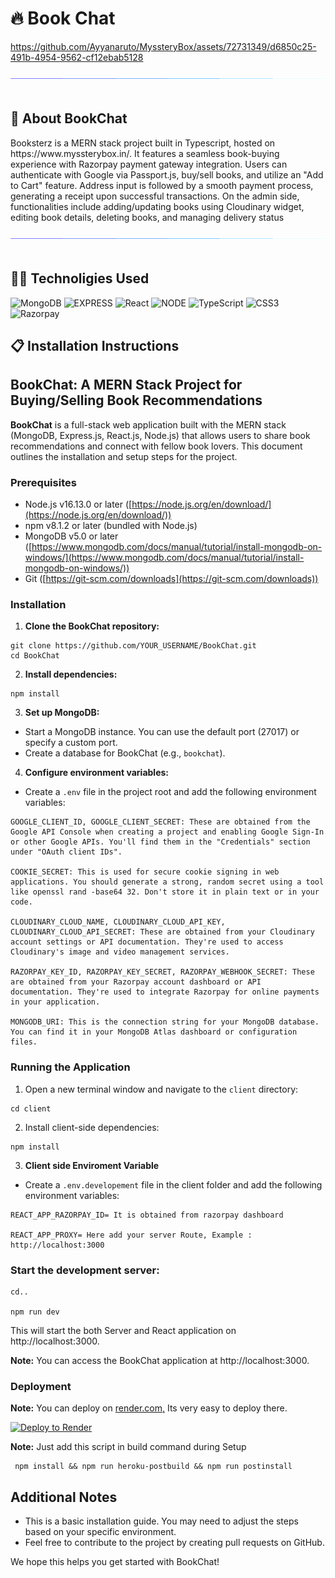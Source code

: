 # 🔥 Book Chat
https://github.com/Ayyanaruto/MyssteryBox/assets/72731349/d6850c25-491b-4954-9562-cf12ebab5128

<img src="https://github.com/Ayyanaruto/Ayyanaruto/blob/a8ab3ec2f7b0db200c750cd1f22c303d6a1c2a08/LINE.gif"><br><br>

##  🤔 About BookChat
<p>Booksterz is a MERN stack project built in Typescript, hosted on https://www.myssterybox.in/. It features a seamless book-buying experience with Razorpay payment gateway integration. Users can authenticate with Google via Passport.js, buy/sell books, and utilize an "Add to Cart" feature. Address input is followed by a smooth payment process, generating a receipt upon successful transactions. On the admin side, functionalities include adding/updating books using Cloudinary widget, editing book details, deleting books, and managing delivery status</p>


<img src="https://github.com/Ayyanaruto/Ayyanaruto/blob/a8ab3ec2f7b0db200c750cd1f22c303d6a1c2a08/LINE.gif"><br><br>

## 👨‍💻 Technoligies Used

![MongoDB](https://img.shields.io/badge/MongoDB-%234ea94b.svg?style=for-the-badge&logo=mongodb&logoColor=white)
![EXPRESS](https://img.shields.io/badge/Express.js-000000?style=for-the-badge&logo=express&logoColor=white)
![React](https://img.shields.io/badge/react-%2320232a.svg?style=for-the-badge&logo=react&logoColor=%2361DAFB)
![NODE](https://img.shields.io/badge/Node.js-339933?style=for-the-badge&logo=nodedotjs&logoColor=white)
![TypeScript](https://img.shields.io/badge/typescript-%23007ACC.svg?style=for-the-badge&logo=typescript&logoColor=white)
![CSS3](https://img.shields.io/badge/CSS%20-%231572B6.svg?style=for-the-badge&logo=css3&logoColor=white)
![Razorpay](https://img.shields.io/badge/Razorpay-02042B?style=for-the-badge&logo=razorpay&logoColor=3395FF)

## 📋 Installation Instructions
## BookChat: A MERN Stack Project for Buying/Selling Book Recommendations

**BookChat** is a full-stack web application built with the MERN stack (MongoDB, Express.js, React.js, Node.js) that allows users to share book recommendations and connect with fellow book lovers. This document outlines the installation and setup steps for the project.

### Prerequisites

* Node.js v16.13.0 or later ([https://node.js.org/en/download/](https://node.js.org/en/download/))
* npm v8.1.2 or later (bundled with Node.js)
* MongoDB v5.0 or later ([https://www.mongodb.com/docs/manual/tutorial/install-mongodb-on-windows/](https://www.mongodb.com/docs/manual/tutorial/install-mongodb-on-windows/))
* Git ([https://git-scm.com/downloads](https://git-scm.com/downloads))

### Installation

1. **Clone the BookChat repository:**

```
git clone https://github.com/YOUR_USERNAME/BookChat.git
cd BookChat
```

2. **Install dependencies:**

```
npm install
```

3. **Set up MongoDB:**

* Start a MongoDB instance. You can use the default port (27017) or specify a custom port.
* Create a database for BookChat (e.g., `bookchat`).

4. **Configure environment variables:**

* Create a `.env` file in the project root and add the following environment variables:

```
GOOGLE_CLIENT_ID, GOOGLE_CLIENT_SECRET: These are obtained from the Google API Console when creating a project and enabling Google Sign-In or other Google APIs. You'll find them in the "Credentials" section under "OAuth client IDs".

COOKIE_SECRET: This is used for secure cookie signing in web applications. You should generate a strong, random secret using a tool like openssl rand -base64 32. Don't store it in plain text or in your code.

CLOUDINARY_CLOUD_NAME, CLOUDINARY_CLOUD_API_KEY, CLOUDINARY_CLOUD_API_SECRET: These are obtained from your Cloudinary account settings or API documentation. They're used to access Cloudinary's image and video management services.

RAZORPAY_KEY_ID, RAZORPAY_KEY_SECRET, RAZORPAY_WEBHOOK_SECRET: These are obtained from your Razorpay account dashboard or API documentation. They're used to integrate Razorpay for online payments in your application.

MONGODB_URI: This is the connection string for your MongoDB database. You can find it in your MongoDB Atlas dashboard or configuration files.

```


### Running the Application

1. Open a new terminal window and navigate to the `client` directory:

```
cd client
```

2. Install client-side dependencies:

```
npm install
```
3. **Client side Enviroment Variable**
* Create a `.env.developement` file in the client folder and add the following environment variables:
```
REACT_APP_RAZORPAY_ID= It is obtained from razorpay dashboard

REACT_APP_PROXY= Here add your server Route, Example : http://localhost:3000

```

### Start the development server:

```
cd..

npm run dev
```

This will start the both Server and React application on http://localhost:3000.

**Note:** You can access the BookChat application at http://localhost:3000.

### Deployment
**Note:** You can deploy on [render.com,](https://render.com/) Its very easy to deploy there. <br>

[![Deploy to Render](https://render.com/images/deploy-to-render-button.svg)](https://render.com/deploy)


**Note:** Just add this script in build command during Setup
```
 npm install && npm run heroku-postbuild && npm run postinstall
```

## Additional Notes

* This is a basic installation guide. You may need to adjust the steps based on your specific environment.
* Feel free to contribute to the project by creating pull requests on GitHub.

We hope this helps you get started with BookChat!



